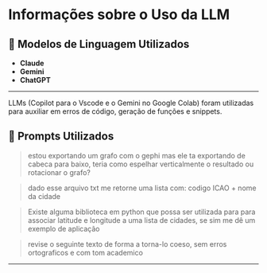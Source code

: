 # Informações sobre o Uso da LLM

## 🤖 Modelos de Linguagem Utilizados

- **Claude**
- **Gemini**
- **ChatGPT**

---

LLMs (Copilot para o Vscode e o Gemini no Google Colab) foram utilizadas para auxiliar em erros de código, geração de funções e snippets.

## 💬 Prompts Utilizados

> estou exportando um grafo com o gephi mas ele ta exportando de cabeca para baixo, teria como espelhar verticalmente o resultado ou rotacionar o grafo?

> dado esse arquivo txt me retorne uma lista com: codigo ICAO + nome da cidade

> Existe alguma biblioteca em python que possa ser utilizada para para associar latitude e longitude a uma lista de cidades, se sim me dê um exemplo de aplicação

> revise o seguinte texto de forma a torna-lo coeso, sem erros ortograficos e com tom academico

>

---
